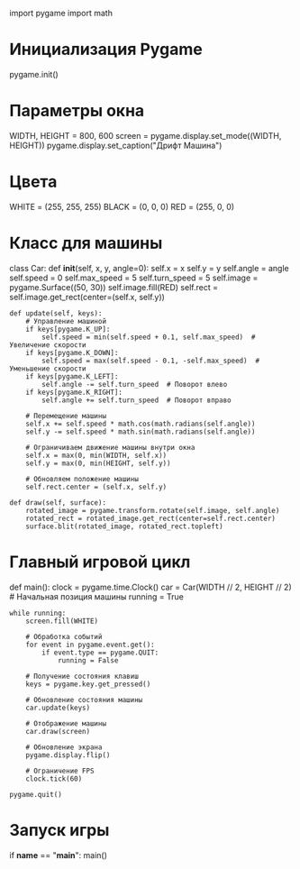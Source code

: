 import pygame
import math

# Инициализация Pygame
pygame.init()

# Параметры окна
WIDTH, HEIGHT = 800, 600
screen = pygame.display.set_mode((WIDTH, HEIGHT))
pygame.display.set_caption("Дрифт Машина")

# Цвета
WHITE = (255, 255, 255)
BLACK = (0, 0, 0)
RED = (255, 0, 0)

# Класс для машины
class Car:
    def __init__(self, x, y, angle=0):
        self.x = x
        self.y = y
        self.angle = angle
        self.speed = 0
        self.max_speed = 5
        self.turn_speed = 5
        self.image = pygame.Surface((50, 30))
        self.image.fill(RED)
        self.rect = self.image.get_rect(center=(self.x, self.y))

    def update(self, keys):
        # Управление машиной
        if keys[pygame.K_UP]:
            self.speed = min(self.speed + 0.1, self.max_speed)  # Увеличение скорости
        if keys[pygame.K_DOWN]:
            self.speed = max(self.speed - 0.1, -self.max_speed)  # Уменьшение скорости
        if keys[pygame.K_LEFT]:
            self.angle -= self.turn_speed  # Поворот влево
        if keys[pygame.K_RIGHT]:
            self.angle += self.turn_speed  # Поворот вправо

        # Перемещение машины
        self.x += self.speed * math.cos(math.radians(self.angle))
        self.y -= self.speed * math.sin(math.radians(self.angle))

        # Ограничиваем движение машины внутри окна
        self.x = max(0, min(WIDTH, self.x))
        self.y = max(0, min(HEIGHT, self.y))

        # Обновляем положение машины
        self.rect.center = (self.x, self.y)

    def draw(self, surface):
        rotated_image = pygame.transform.rotate(self.image, self.angle)
        rotated_rect = rotated_image.get_rect(center=self.rect.center)
        surface.blit(rotated_image, rotated_rect.topleft)

# Главный игровой цикл
def main():
    clock = pygame.time.Clock()
    car = Car(WIDTH // 2, HEIGHT // 2)  # Начальная позиция машины
    running = True

    while running:
        screen.fill(WHITE)
        
        # Обработка событий
        for event in pygame.event.get():
            if event.type == pygame.QUIT:
                running = False

        # Получение состояния клавиш
        keys = pygame.key.get_pressed()

        # Обновление состояния машины
        car.update(keys)

        # Отображение машины
        car.draw(screen)

        # Обновление экрана
        pygame.display.flip()

        # Ограничение FPS
        clock.tick(60)

    pygame.quit()

# Запуск игры
if __name__ == "__main__":
    main()
